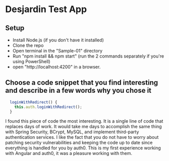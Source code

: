 # Desjardin Test App

## Setup

- Install Node.js (if you don't have it installed)
- Clone the repo
- Open terminal in the "Sample-01" directory
- Run "npm install && npm start" (run the 2 commands separately if you're using PowerShell)
- open "http://localhost:4200" in a browser.


## Choose a code snippet that you find interesting and describe in a few words why you chose it

```typescript
  loginWithRedirect() {
    this.auth.loginWithRedirect();
  }
```

I found this piece of code the most interesting.
It is a single line of code that replaces days of work.
It would take me days to accomplish the same thing with Spring Security, BCrypt, MySQL, and implement third-party authentication services.
I like the fact that you do not have to worry about patching security vulnerabilities and keeping the code up to date since everything is handled for you by auth0. This is my first experience working with Angular and auth0, it was a pleasure working with them.